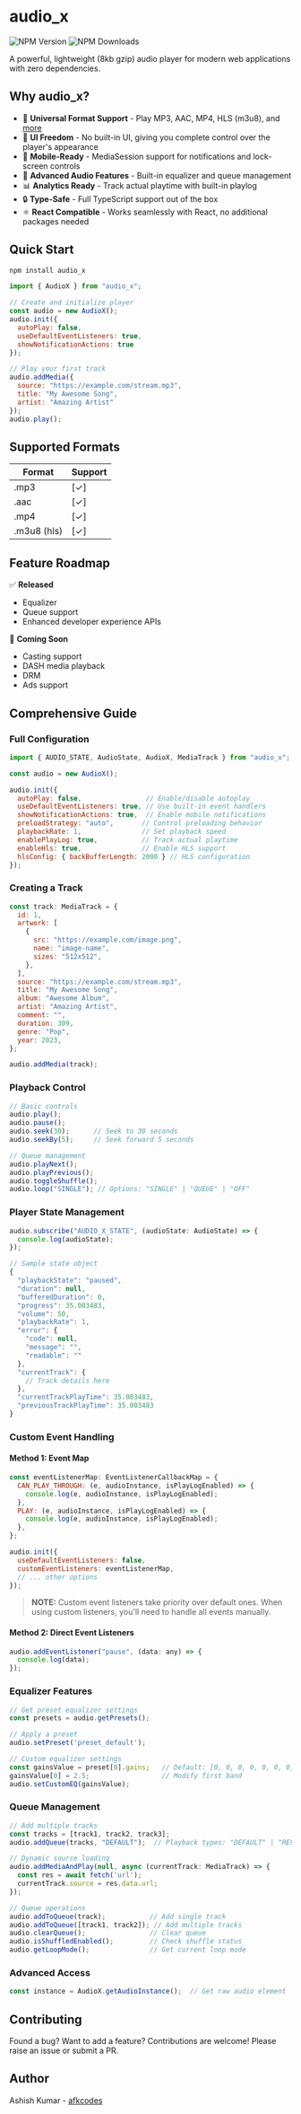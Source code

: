 # audio_x

![NPM Version](https://img.shields.io/npm/v/audio_x) ![NPM Downloads](https://img.shields.io/npm/dm/audio_x)

A powerful, lightweight (8kb gzip) audio player for modern web applications with zero dependencies.

## Why audio_x?

- 🎯 **Universal Format Support** - Play MP3, AAC, MP4, HLS (m3u8), and [more](https://developer.mozilla.org/en-US/docs/Web/Media/Formats/Audio_codecs)
- 🎨 **UI Freedom** - No built-in UI, giving you complete control over the player's appearance
- 📱 **Mobile-Ready** - MediaSession support for notifications and lock-screen controls
- 🎵 **Advanced Audio Features** - Built-in equalizer and queue management
- 📊 **Analytics Ready** - Track actual playtime with built-in playlog
- 🔒 **Type-Safe** - Full TypeScript support out of the box
- ⚛️ **React Compatible** - Works seamlessly with React, no additional packages needed

## Quick Start

```js
npm install audio_x
```

```js
import { AudioX } from "audio_x";

// Create and initialize player
const audio = new AudioX();
audio.init({
  autoPlay: false,
  useDefaultEventListeners: true,
  showNotificationActions: true
});

// Play your first track
audio.addMedia({
  source: "https://example.com/stream.mp3",
  title: "My Awesome Song",
  artist: "Amazing Artist"
});
audio.play();
```

## Supported Formats

| Format      | Support |
| ----------- | ------- |
| .mp3        | [✓]     |
| .aac        | [✓]     |
| .mp4        | [✓]     |
| .m3u8 (hls) | [✓]     |

## Feature Roadmap

✅ **Released**

- Equalizer
- Queue support
- Enhanced developer experience APIs

🚧 **Coming Soon**

- Casting support
- DASH media playback
- DRM
- Ads support

## Comprehensive Guide

### Full Configuration

```js
import { AUDIO_STATE, AudioState, AudioX, MediaTrack } from "audio_x";

const audio = new AudioX();

audio.init({
  autoPlay: false,                // Enable/disable autoplay
  useDefaultEventListeners: true, // Use built-in event handlers
  showNotificationActions: true,  // Enable mobile notifications
  preloadStrategy: "auto",       // Control preloading behavior
  playbackRate: 1,               // Set playback speed
  enablePlayLog: true,           // Track actual playtime
  enableHls: true,               // Enable HLS support
  hlsConfig: { backBufferLength: 2000 } // HLS configuration
});
```

### Creating a Track

```js
const track: MediaTrack = {
  id: 1,
  artwork: [
    {
      src: "https://example.com/image.png",
      name: "image-name",
      sizes: "512x512",
    },
  ],
  source: "https://example.com/stream.mp3",
  title: "My Awesome Song",
  album: "Awesome Album",
  artist: "Amazing Artist",
  comment: "",
  duration: 309,
  genre: "Pop",
  year: 2023,
};

audio.addMedia(track);
```

### Playback Control

```js
// Basic controls
audio.play();
audio.pause();
audio.seek(30);      // Seek to 30 seconds
audio.seekBy(5);     // Seek forward 5 seconds

// Queue management
audio.playNext();
audio.playPrevious();
audio.toggleShuffle();
audio.loop("SINGLE"); // Options: "SINGLE" | "QUEUE" | "OFF"
```

### Player State Management

```js
audio.subscribe("AUDIO_X_STATE", (audioState: AudioState) => {
  console.log(audioState);
});

// Sample state object
{
  "playbackState": "paused",
  "duration": null,
  "bufferedDuration": 0,
  "progress": 35.003483,
  "volume": 50,
  "playbackRate": 1,
  "error": {
    "code": null,
    "message": "",
    "readable": ""
  },
  "currentTrack": {
    // Track details here
  },
  "currentTrackPlayTime": 35.003483,
  "previousTrackPlayTime": 35.003483
}
```

### Custom Event Handling

#### Method 1: Event Map

```js
const eventListenerMap: EventListenerCallbackMap = {
  CAN_PLAY_THROUGH: (e, audioInstance, isPlayLogEnabled) => {
    console.log(e, audioInstance, isPlayLogEnabled);
  },
  PLAY: (e, audioInstance, isPlayLogEnabled) => {
    console.log(e, audioInstance, isPlayLogEnabled);
  },
};

audio.init({
  useDefaultEventListeners: false,
  customEventListeners: eventListenerMap,
  // ... other options
});
```

> **NOTE:** Custom event listeners take priority over default ones. When using custom listeners, you'll need to handle all events manually.

#### Method 2: Direct Event Listeners

```js
audio.addEventListener("pause", (data: any) => {
  console.log(data);
});
```

### Equalizer Features

```js
// Get preset equalizer settings
const presets = audio.getPresets();

// Apply a preset
audio.setPreset('preset_default');

// Custom equalizer settings
const gainsValue = preset[0].gains;   // Default: [0, 0, 0, 0, 0, 0, 0, 0, 0, 0]
gainsValue[0] = 2.5;                  // Modify first band
audio.setCustomEQ(gainsValue);
```

### Queue Management

```js
// Add multiple tracks
const tracks = [track1, track2, track3];
audio.addQueue(tracks, "DEFAULT");  // Playback types: "DEFAULT" | "REVERSE" | "SHUFFLE"

// Dynamic source loading
audio.addMediaAndPlay(null, async (currentTrack: MediaTrack) => {
  const res = await fetch('url');
  currentTrack.source = res.data.url;
});

// Queue operations
audio.addToQueue(track);           // Add single track
audio.addToQueue([track1, track2]); // Add multiple tracks
audio.clearQueue();                // Clear queue
audio.isShuffledEnabled();         // Check shuffle status
audio.getLoopMode();               // Get current loop mode
```

### Advanced Access

```js
const instance = AudioX.getAudioInstance();  // Get raw audio element
```

## Contributing

Found a bug? Want to add a feature? Contributions are welcome! Please raise an issue or submit a PR.

## Author

Ashish Kumar - [afkcodes](https://afk.codes)